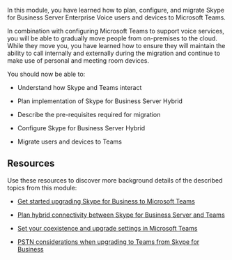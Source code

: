 In this module, you have learned how to plan, configure, and migrate Skype for Business Server Enterprise Voice users and devices to Microsoft Teams.

In combination with configuring Microsoft Teams to support voice services, you will be able to gradually move people from on-premises to the cloud. While they move you, you have learned how to ensure they will maintain the ability to call internally and externally during the migration and continue to make use of personal and meeting room devices.

You should now be able to:

- Understand how Skype and Teams interact

- Plan implementation of Skype for Business Server Hybrid

- Describe the pre-requisites required for migration

- Configure Skype for Business Server Hybrid

- Migrate users and devices to Teams

## Resources

Use these resources to discover more background details of the described topics from this module:

- [Get started upgrading Skype for Business to Microsoft Teams](/microsoftteams/upgrade-start-here)

- [Plan hybrid connectivity between Skype for Business Server and Teams](/skypeforbusiness/hybrid/plan-hybrid-connectivity)

- [Set your coexistence and upgrade settings in Microsoft Teams](/MicrosoftTeams/setting-your-coexistence-and-upgrade-settings)

- [PSTN considerations when upgrading to Teams from Skype for Business](/microsoftteams/upgrade-to-teams-on-prem-pstn-considerations)

